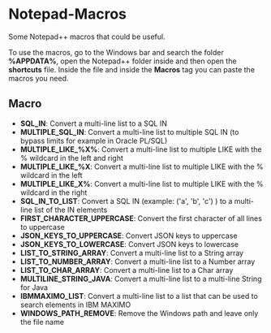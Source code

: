 # Notepad-Macros

Some Notepad++ macros that could be useful.


To use the macros, go to the Windows bar and search the folder **%APPDATA%**, open the Notepad++ folder inside and then open the **shortcuts** file. 
Inside the file and inside the **Macros** tag you can paste the macros you need.


## Macro

- **SQL_IN**: Convert a multi-line list to a SQL IN 
- **MULTIPLE_SQL_IN**: Convert a multi-line list to multiple SQL IN (to bypass limits for example in Oracle PL/SQL)
- **MULTIPLE_LIKE_%X%**: Convert a multi-line list to multiple LIKE with the % wildcard in the left and right
- **MULTIPLE_LIKE_%X**: Convert a multi-line list to multiple LIKE with the % wildcard in the left
- **MULTIPLE_LIKE_X%**: Convert a multi-line list to multiple LIKE with the % wildcard in the right
- **SQL_IN_TO_LIST**: Convert a SQL IN (example: ('a', 'b', 'c') ) to a multi-line list of the IN elements
- **FIRST_CHARACTER_UPPERCASE**: Convert the first character of all lines to uppercase
- **JSON_KEYS_TO_UPPERCASE**: Convert JSON keys to uppercase
- **JSON_KEYS_TO_LOWERCASE**: Convert JSON keys to lowercase
- **LIST_TO_STRING_ARRAY**: Convert a multi-line list to a String array
- **LIST_TO_NUMBER_ARRAY**: Convert a multi-line list to a Number array
- **LIST_TO_CHAR_ARRAY**: Convert a multi-line list to a Char array
- **MULTILINE_STRING_JAVA**: Convert a multi-line list to a multi-line String for Java
- **IBMMAXIMO_LIST**: Convert a multi-line list to a list that can be used to search elements in IBM MAXIMO
- **WINDOWS_PATH_REMOVE**: Remove the Windows path and leave only the file name

